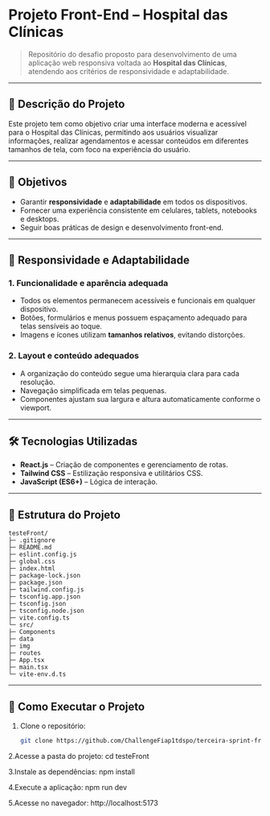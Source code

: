 # Projeto Front-End – Hospital das Clínicas

> Repositório do desafio proposto para desenvolvimento de uma aplicação web responsiva voltada ao **Hospital das Clínicas**, atendendo aos critérios de responsividade e adaptabilidade.  


---

## 📌 Descrição do Projeto
Este projeto tem como objetivo criar uma interface moderna e acessível para o Hospital das Clínicas, permitindo aos usuários visualizar informações, realizar agendamentos e acessar conteúdos em diferentes tamanhos de tela, com foco na experiência do usuário.

---

## 🎯 Objetivos
- Garantir **responsividade** e **adaptabilidade** em todos os dispositivos.
- Fornecer uma experiência consistente em celulares, tablets, notebooks e desktops.
- Seguir boas práticas de design e desenvolvimento front-end.

---

## 🎨 Responsividade e Adaptabilidade

### 1. Funcionalidade e aparência adequada
- Todos os elementos permanecem acessíveis e funcionais em qualquer dispositivo.
- Botões, formulários e menus possuem espaçamento adequado para telas sensíveis ao toque.
- Imagens e ícones utilizam **tamanhos relativos**, evitando distorções.

### 2. Layout e conteúdo adequados
- A organização do conteúdo segue uma hierarquia clara para cada resolução.
- Navegação simplificada em telas pequenas.
- Componentes ajustam sua largura e altura automaticamente conforme o viewport.

---

## 🛠️ Tecnologias Utilizadas
- **React.js** – Criação de componentes e gerenciamento de rotas.
- **Tailwind CSS** – Estilização responsiva e utilitários CSS.
- **JavaScript (ES6+)** – Lógica de interação.

---

## 📁 Estrutura do Projeto

```
testeFront/
├─ .gitignore
├─ README.md
├─ eslint.config.js
├─ global.css
├─ index.html
├─ package-lock.json
├─ package.json
├─ tailwind.config.js
├─ tsconfig.app.json
├─ tsconfig.json
├─ tsconfig.node.json
├─ vite.config.ts
└─ src/
├─ Components
├─ data
├─ img
├─ routes
├─ App.tsx
├─ main.tsx
└─ vite-env.d.ts
```



---

## 🚀 Como Executar o Projeto
1. Clone o repositório:
   ```bash
   git clone https://github.com/ChallengeFiap1tdspo/terceira-sprint-front.git

2.Acesse a pasta do projeto:
cd testeFront


3.Instale as dependências:
npm install


4.Execute a aplicação:
npm run dev


5.Acesse no navegador:
http://localhost:5173